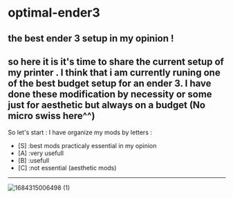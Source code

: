 # optimal-ender3
**the best ender 3 setup in my opinion !**
---
so here it is it's time to share the current setup of my printer . 
I think that i am currently runing one of the best budget setup for an ender 3.
I have done these modification by necessity or some just for aesthetic but always on a budget (No micro swiss here^^)
---
So let's start :
I have organize my mods by letters :
- [S] :best mods practicaly essential in my opinion
- [A] :very usefull
- [B] :usefull
- [C] :not essential (aesthetic mods)
---
![1684315006498 (1)](https://github.com/polotinkering/optimal-ender3/assets/133749952/c2fa58d8-b098-4215-976e-11a52993c563)
